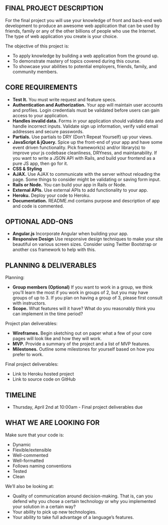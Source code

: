## FINAL PROJECT DESCRIPTION
For the final project you will use your knowledge of front and
back-end web development to produce an awesome web application that
can be used by friends, family or any of the other billions of people
who use the Internet. The type of web application you create is your
choice.


The objective of this project is:

* To apply knowledge by building a web application from the ground up.
* To demonstrate mastery of topics covered during this course.
* To showcase your abilities to potential employers, friends, family,
and community members.

## CORE REQUIREMENTS
* **Test It.** You must write request and feature specs.
* **Authentication and Authorization.** Your app will maintain user
  accounts and profiles. Login credentials must be validated before
  users can gain access to your application.
* **Handles invalid data.** Forms in your application should validate
  data and handle incorrect inputs. Validate sign up information,
  verify valid email addresses and secure passwords.
* **Partials.** Use partials to DRY (Don’t Repeat Yourself) up your
views.
* **JavaScript & jQuery.** Spice up the front-end of your app and have
  some event driven functionality. Pick framework(s) and/or library(s)
  to improve your js codebase cleanliness, DRYness, and
  maintanability. If you want to write a JSON API with Rails, and
  build your frontend as a pure JS app, then go for it.
* **CSS & Styling**
* **AJAX.** Use AJAX to communicate with the server without reloading
  the page. Some things to consider might be validating or saving form
  input.
* **Rails or Node.** You can build your app in Rails or Node.
* **External APIs.** Use external APIs to add functionality to your
app.
* **Heroku.** Deploy your code to Heroku.
* **Documentation.** README.md contains purpose and description of app
and code is commented.

## OPTIONAL ADD-ONS

* **Angular.js** Incorporate Angular when building your app.
* **Responsive Design** Use responsive design techniques to make your
  site beautiful on various screen sizes. Consider using Twitter
  Bootstrap or another css framework to help with this.

## PLANNING & DELIVERABLES

Planning:

* **Group members (Optional)** If you want to work in a group, we
  think you’ll learn the most if you work in groups of 2, but you may
  have groups of up to 3. If you plan on having a group of 3, please
  first consult with instructors.
* **Scope.** What features will it have? What do you reasonably think
you can implement in the time period?

Project plan deliverables:

* **Wireframes.** Begin sketching out on paper what a few of your core
pages will look like and how they will work.
* **MVP.** Provide a summary of the project and a list of MVP
features.
* **Milestones.** Outline some milestones for yourself based on how
you prefer to work.

Final project deliverables:

* Link to Heroku hosted project
* Link to source code on GitHub


## TIMELINE

* Thursday, April 2nd at 10:00am - Final project deliverables due

## WHAT WE ARE LOOKING FOR
Make sure that your code is:

* Dynamic
* Flexible/extensible
* Well-commented
* Well-formatted
* Follows naming conventions
* Tested
* Clean

We’ll also be looking at:

* Quality of communication around decision-making. That is, can you
  defend why you chose a certain technology or why you implemented
  your solution in a certain way?
* Your ability to pick up new technologies.
* Your ability to take full advantage of a language’s features.
